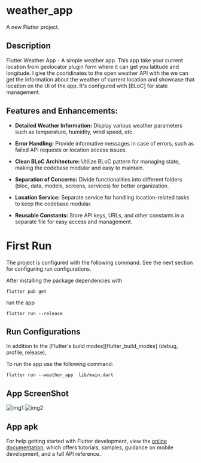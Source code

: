 # weather_app

A new Flutter project.

## Description

Flutter Weather App - A simple weather app. This app take your current location from geolocator plugin form where it can get you latitude and longitude. I give the cooridinates to the open weather API with the we can get the information about the weather of current location and showcase that location on the UI of the app. It's configured with [BLoC] for state management.

## Features and Enhancements:
- **Detailed Weather Information:** Display various weather parameters such as temperature, humidity, wind speed, etc.

- **Error Handling:** Provide informative messages in case of errors, such as failed API requests or location access issues.

- **Clean BLoC Architecture:** Utilize BLoC pattern for managing state, making the codebase modular and easy to maintain.

- **Separation of Concerns:** Divide functionalities into different folders (bloc, data, models, screens, services) for better organization.

- **Location Service:** Separate service for handling location-related tasks to keep the codebase modular.

- **Reusable Constants:** Store API keys, URLs, and other constants in a separate file for easy access and management.

# First Run

The project is configured with the following command. See the next section for configuring run configurations.

After installing the package dependencies with 

```
flutter pub get
```

run the app 

```
flutter run --release
```

## Run Configurations

In addition to the [Flutter's build modes][flutter_build_modes] (debug, profile, release), 

To run the app use the following command:
```
flutter run --weather_app  lib/main.dart
```





## App ScreenShot

![img1](https://github.com/Kakarot2002/Weather-App/assets/106004670/07bfc6db-2790-4b3a-92c3-c34209d78a95)
![img2](https://github.com/Kakarot2002/Weather-App/assets/106004670/46c93ce0-60e9-411a-a0f5-49f7c2c96571)


## App apk



For help getting started with Flutter development, view the
[online documentation](https://docs.flutter.dev/), which offers tutorials,
samples, guidance on mobile development, and a full API reference.
